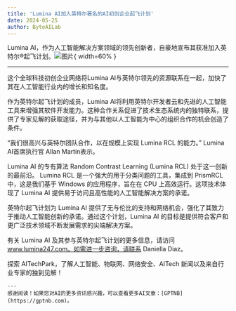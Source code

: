 ```yaml
---
title: 'Lumina AI加入英特尔著名的AI初创企业起飞计划'
date: 2024-05-25
author: ByteAILab
---
```


Lumina AI，作为人工智能解决方案领域的领先创新者，自豪地宣布其获准加入英特尔®起飞计划。![图片](https://ai-techpark.com/wp-content/uploads/2024/05/Lumina-960x540.jpg){ width=60% }

---
这个全球科技初创企业网络将Lumina AI与英特尔领先的资源联系在一起，加快了其在人工智能行业内的增长和知名度。

作为英特尔起飞计划的成员，Lumina AI将利用英特尔开发者云和先进的人工智能工具来增强其软件开发能力。这种合作关系促进了技术生态系统内的独特联系，提供了专家见解的获取途径，并为与其他以人工智能为中心的组织合作的机会创造了条件。

“我们很高兴与英特尔团队合作，以在规模上实现 Lumina RCL 的能力。” Lumina AI首席执行官 Allan Martin表示。

Lumina AI 的专有算法 Random Contrast Learning (Lumina RCL) 处于这一创新的最前沿。 Lumina RCL 是一个强大的用于分类问题的工具，集成到 PrismRCL 中，这是我们基于 Windows 的应用程序，旨在在 CPU 上高效运行。这项技术体现了 Lumina AI 提供易于访问且高性能的人工智能解决方案的承诺。

英特尔起飞计划为 Lumina AI 提供了无与伦比的支持和网络机会，强化了其致力于推动人工智能创新的承诺。通过这个计划，Lumina AI 的目标是提供符合客户和更广泛技术领域不断发展需求的尖端解决方案。

有关 Lumina AI 及其参与英特尔起飞计划的更多信息，请访问 www.lumina247.com。如需进一步咨询，请联系 Daniella Diaz。

探索 AITechPark，了解人工智能、物联网、网络安全、AITech 新闻以及来自行业专家的独到见解！
```
---
感谢阅读！如果您对AI的更多资讯感兴趣，可以查看更多AI文章：[GPTNB](https://gptnb.com)。